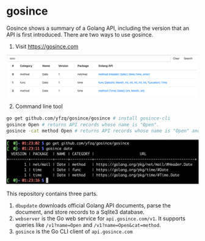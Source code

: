 # gosince
Gosince shows a summary of a Golang API, including the version that an API is first introduced. There are two ways to use gosince.
1. Visit https://gosince.com 

<img src="/images/gosince.com-screenshot.png" width="750" />

2. Command line tool 
```bash
go get github.com/yfzq/gosince/gosince # install gosince-cli
gosince Open # returns API records whose name is "Open".
gosince -cat method Open # returns API records whose name is "Open" and the API is a method.
```

<img src="/images/gosince-cli-screenshot.png" width="600"/>

This repository contains three parts.
1. `dbupdate` downloads official Golang API documents, parse the document, and store records to a Sqlite3 database.
2. `webserver` is the Go web service for `api.gosince.com/v1`. It supports queries like `/v1?name=Open` and `/v1?name=Open&cat=method`.
3. `gosince` is the Go CLI client of `api.gosince.com`
